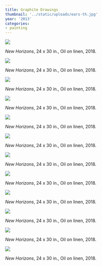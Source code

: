 ```yaml
---
title: Graphite Drawings
thumbnail: '../static/uploads/ears-th.jpg'
year: '2013'
categories:
- painting
---
```


![](https://res.cloudinary.com/df2ebjhsp/image/upload/c_scale,w_800,dpr_auto,f_auto,q_auto:low/v1579074360/43.jpg)

<p class="art-caption"><i>New Horizons</i>, 24 x 30 in., Oil on linen, 2018.</p>

![](https://res.cloudinary.com/df2ebjhsp/image/upload/c_scale,w_800,dpr_auto,f_auto,q_auto:low/v1579074360/35.jpg)

<p class="art-caption"><i>New Horizons</i>, 24 x 30 in., Oil on linen, 2018.</p>

![](https://res.cloudinary.com/df2ebjhsp/image/upload/c_scale,w_800,dpr_auto,f_auto,q_auto:low/v1579074360/36.jpg)

<p class="art-caption"><i>New Horizons</i>, 24 x 30 in., Oil on linen, 2018.</p>


![](https://res.cloudinary.com/df2ebjhsp/image/upload/c_scale,w_800,dpr_auto,f_auto,q_auto:low/v1579074360/22.jpg)

<p class="art-caption"><i>New Horizons</i>, 24 x 30 in., Oil on linen, 2018.</p>


![](https://res.cloudinary.com/df2ebjhsp/image/upload/c_scale,w_800,dpr_auto,f_auto,q_auto:low/v1579074360/38.jpg)

<p class="art-caption"><i>New Horizons</i>, 24 x 30 in., Oil on linen, 2018.</p>


![](https://res.cloudinary.com/df2ebjhsp/image/upload/c_scale,w_800,dpr_auto,f_auto,q_auto:low/v1579074360/01.jpg)

<p class="art-caption"><i>New Horizons</i>, 24 x 30 in., Oil on linen, 2018.</p>


![](https://res.cloudinary.com/df2ebjhsp/image/upload/c_scale,w_800,dpr_auto,f_auto,q_auto:low/v1579074360/02.jpg)

<p class="art-caption"><i>New Horizons</i>, 24 x 30 in., Oil on linen, 2018.</p>


![](https://res.cloudinary.com/df2ebjhsp/image/upload/c_scale,w_800,dpr_auto,f_auto,q_auto:low/v1579074360/13.jpg)

<p class="art-caption"><i>New Horizons</i>, 24 x 30 in., Oil on linen, 2018.</p>

![](https://res.cloudinary.com/df2ebjhsp/image/upload/c_scale,w_800,dpr_auto,f_auto,q_auto:low/v1579074360/14.jpg)

<p class="art-caption"><i>New Horizons</i>, 24 x 30 in., Oil on linen, 2018.</p>


![](https://res.cloudinary.com/df2ebjhsp/image/upload/c_scale,w_800,dpr_auto,f_auto,q_auto:low/v1579074360/15.jpg)

<p class="art-caption"><i>New Horizons</i>, 24 x 30 in., Oil on linen, 2018.</p>


![](https://res.cloudinary.com/df2ebjhsp/image/upload/c_scale,w_800,dpr_auto,f_auto,q_auto:low/v1579074360/17.jpg)

<p class="art-caption"><i>New Horizons</i>, 24 x 30 in., Oil on linen, 2018.</p>


![](https://res.cloudinary.com/df2ebjhsp/image/upload/c_scale,w_800,dpr_auto,f_auto,q_auto:low/v1579074360/16.jpg)

<p class="art-caption"><i>New Horizons</i>, 24 x 30 in., Oil on linen, 2018.</p>
